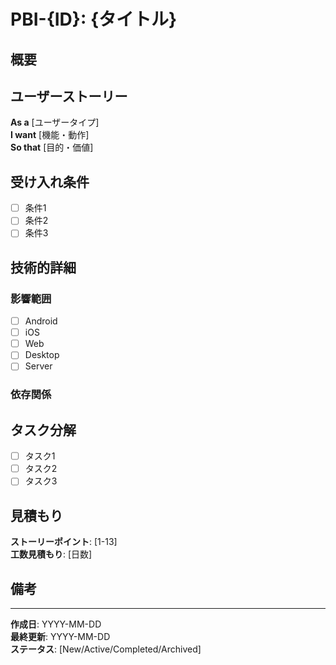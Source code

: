 # PBI-{ID}: {タイトル}

## 概要
<!-- PBIの簡潔な説明 -->

## ユーザーストーリー
**As a** [ユーザータイプ]  
**I want** [機能・動作]  
**So that** [目的・価値]

## 受け入れ条件
<!-- 機能完了の判断基準 -->
- [ ] 条件1
- [ ] 条件2
- [ ] 条件3

## 技術的詳細
<!-- 実装に関する技術的な情報 -->

### 影響範囲
- [ ] Android
- [ ] iOS
- [ ] Web
- [ ] Desktop
- [ ] Server

### 依存関係
<!-- 他のPBIや技術的依存関係 -->

## タスク分解
<!-- 実装に必要なタスクのリスト -->
- [ ] タスク1
- [ ] タスク2
- [ ] タスク3

## 見積もり
**ストーリーポイント**: [1-13]  
**工数見積もり**: [日数]

## 備考
<!-- その他の情報、制約、リスクなど -->

---
**作成日**: YYYY-MM-DD  
**最終更新**: YYYY-MM-DD  
**ステータス**: [New/Active/Completed/Archived]